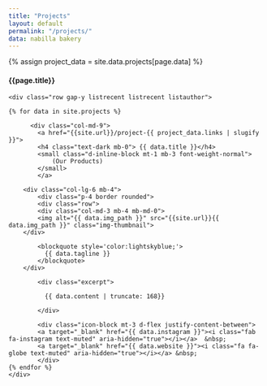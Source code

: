 ```yaml
---
title: "Projects"
layout: default
permalink: "/projects/"
data: nabilla bakery
---  
```

{% assign project_data = site.data.projects[page.data] %}

<div class="container">
<h4 class="font-weight-bold spanborder"><span>{{page.title}}</span></h4>

    <div class="row gap-y listrecent listrecent listauthor">

    {% for data in site.projects %}

          <div class="col-md-9">
            <a href="{{site.url}}/project-{{ project_data.links | slugify }}">
            <h4 class="text-dark mb-0"> {{ data.title }}</h4>
            <small class="d-inline-block mt-1 mb-3 font-weight-normal">
                (Our Products)
            </small>
            </a>
 
        <div class="col-lg-6 mb-4">
            <div class="p-4 border rounded">
            <div class="row">
            <div class="col-md-3 mb-4 mb-md-0">
            <img alt="{{ data.img_path }}" src="{{site.url}}{{ data.img_path }}" class="img-thumbnail">
        </div>

            <blockquote style='color:lightskyblue;'>
              {{ data.tagline }}
            </blockquote>
        </div>

            <div class="excerpt">
          
              {{ data.content | truncate: 168}}

            </div>
   
            <div class="icon-block mt-3 d-flex justify-content-between">  
            <a target="_blank" href="{{ data.instagram }}"><i class="fab fa-instagram text-muted" aria-hidden="true"></i></a>  &nbsp;
            <a target="_blank" href="{{ data.website }}"><i class="fa fa-globe text-muted" aria-hidden="true"></i></a> &nbsp;
            </div>
    {% endfor %}
    </div>
</div>
